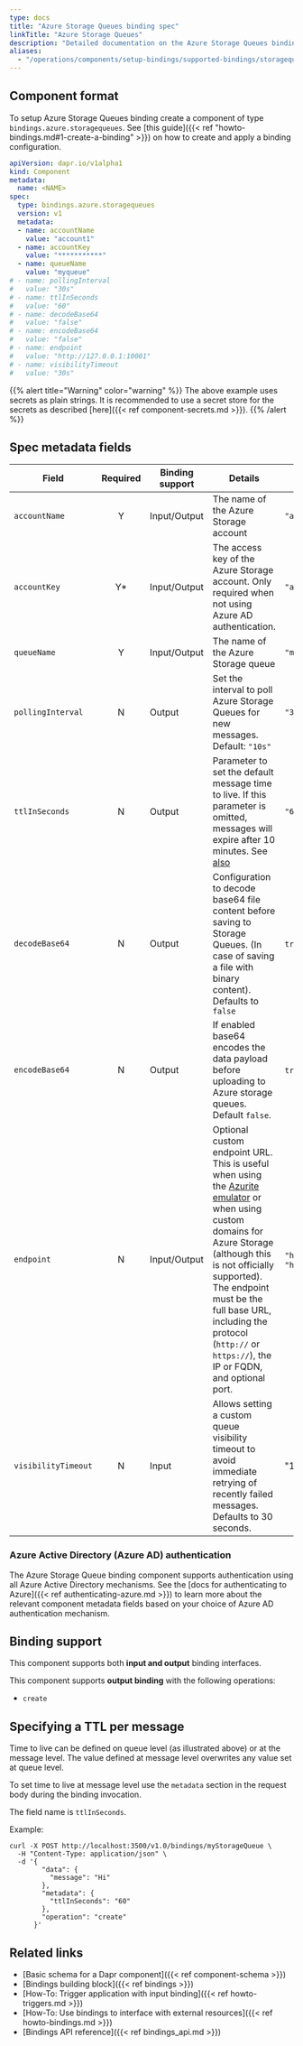 ```yaml
---
type: docs
title: "Azure Storage Queues binding spec"
linkTitle: "Azure Storage Queues"
description: "Detailed documentation on the Azure Storage Queues binding component"
aliases:
  - "/operations/components/setup-bindings/supported-bindings/storagequeues/"
---
```


## Component format

To setup Azure Storage Queues binding create a component of type `bindings.azure.storagequeues`. See [this guide]({{< ref "howto-bindings.md#1-create-a-binding" >}}) on how to create and apply a binding configuration.


```yaml
apiVersion: dapr.io/v1alpha1
kind: Component
metadata:
  name: <NAME>
spec:
  type: bindings.azure.storagequeues
  version: v1
  metadata:
  - name: accountName
    value: "account1"
  - name: accountKey
    value: "***********"
  - name: queueName
    value: "myqueue"
# - name: pollingInterval
#   value: "30s"
# - name: ttlInSeconds
#   value: "60"
# - name: decodeBase64
#   value: "false"
# - name: encodeBase64
#   value: "false"
# - name: endpoint
#   value: "http://127.0.0.1:10001"
# - name: visibilityTimeout
#   value: "30s"
```

{{% alert title="Warning" color="warning" %}}
The above example uses secrets as plain strings. It is recommended to use a secret store for the secrets as described [here]({{< ref component-secrets.md >}}).
{{% /alert %}}

## Spec metadata fields

| Field              | Required | Binding support |  Details | Example |
|--------------------|:--------:|------------|-----|---------|
| `accountName` | Y | Input/Output | The name of the Azure Storage account | `"account1"` |
| `accountKey` | Y* | Input/Output | The access key of the Azure Storage account. Only required when not using Azure AD authentication. | `"access-key"` |
| `queueName` | Y | Input/Output | The name of the Azure Storage queue | `"myqueue"` |
| `pollingInterval` | N | Output | Set the interval to poll Azure Storage Queues for new messages. Default: `"10s"` | `"30s"` |
| `ttlInSeconds` | N | Output | Parameter to set the default message time to live. If this parameter is omitted, messages will expire after 10 minutes. See [also](#specifying-a-ttl-per-message) | `"60"` |
| `decodeBase64` | N | Output | Configuration to decode base64 file content before saving to Storage Queues. (In case of saving a file with binary content). Defaults to `false` | `true`, `false` |
| `encodeBase64` | N | Output | If enabled base64 encodes the data payload before uploading to Azure storage queues. Default `false`. | `true`, `false` |
| `endpoint` | N | Input/Output | Optional custom endpoint URL. This is useful when using the [Azurite emulator](https://github.com/Azure/azurite) or when using custom domains for Azure Storage (although this is not officially supported). The endpoint must be the full base URL, including the protocol (`http://` or `https://`), the IP or FQDN, and optional port. | `"http://127.0.0.1:10001"` or `"https://accountName.queue.example.com"` |
| `visibilityTimeout` | N | Input | Allows setting a custom queue visibility timeout to avoid immediate retrying of recently failed messages. Defaults to 30 seconds. | "100s" |

### Azure Active Directory (Azure AD) authentication

The Azure Storage Queue binding component supports authentication using all Azure Active Directory mechanisms. See the [docs for authenticating to Azure]({{< ref authenticating-azure.md >}}) to learn more about the relevant component metadata fields based on your choice of Azure AD authentication mechanism.

## Binding support

This component supports both **input and output** binding interfaces.

This component supports **output binding** with the following operations:

- `create`

## Specifying a TTL per message

Time to live can be defined on queue level (as illustrated above) or at the message level. The value defined at message level overwrites any value set at queue level.

To set time to live at message level use the `metadata` section in the request body during the binding invocation.

The field name is `ttlInSeconds`.

Example:

```shell
curl -X POST http://localhost:3500/v1.0/bindings/myStorageQueue \
  -H "Content-Type: application/json" \
  -d '{
        "data": {
          "message": "Hi"
        },
        "metadata": {
          "ttlInSeconds": "60"
        },
        "operation": "create"
      }'
```

## Related links

- [Basic schema for a Dapr component]({{< ref component-schema >}})
- [Bindings building block]({{< ref bindings >}})
- [How-To: Trigger application with input binding]({{< ref howto-triggers.md >}})
- [How-To: Use bindings to interface with external resources]({{< ref howto-bindings.md >}})
- [Bindings API reference]({{< ref bindings_api.md >}})
